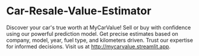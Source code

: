 # Car-Resale-Value-Estimator
Discover your car's true worth at MyCarValue! Sell or buy with confidence using our powerful prediction model. Get precise estimates based on company, model, year, fuel type, and kilometers driven. Trust our expertise for informed decisions. Visit us at http://mycarvalue.streamlit.app.
